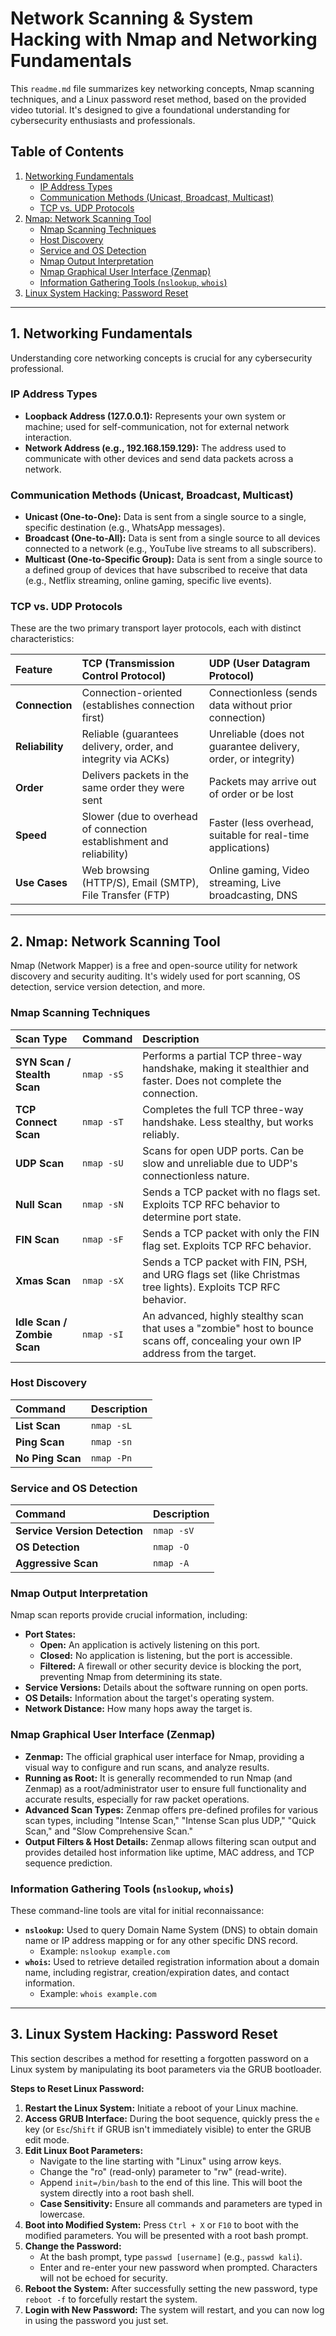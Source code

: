 # Network Scanning & System Hacking with Nmap and Networking Fundamentals

This `readme.md` file summarizes key networking concepts, Nmap scanning techniques, and a Linux password reset method, based on the provided video tutorial. It's designed to give a foundational understanding for cybersecurity enthusiasts and professionals.

## Table of Contents

1.  [Networking Fundamentals](https://www.google.com/search?q=%231-networking-fundamentals)
      * [IP Address Types](https://www.google.com/search?q=%23ip-address-types)
      * [Communication Methods (Unicast, Broadcast, Multicast)](https://www.google.com/search?q=%23communication-methods-unicast-broadcast-multicast)
      * [TCP vs. UDP Protocols](https://www.google.com/search?q=%23tcp-vs-udp-protocols)
2.  [Nmap: Network Scanning Tool](https://www.google.com/search?q=%232-nmap-network-scanning-tool)
      * [Nmap Scanning Techniques](https://www.google.com/search?q=%23nmap-scanning-techniques)
      * [Host Discovery](https://www.google.com/search?q=%23host-discovery)
      * [Service and OS Detection](https://www.google.com/search?q=%23service-and-os-detection)
      * [Nmap Output Interpretation](https://www.google.com/search?q=%23nmap-output-interpretation)
      * [Nmap Graphical User Interface (Zenmap)](https://www.google.com/search?q=%23nmap-graphical-user-interface-zenmap)
      * [Information Gathering Tools (`nslookup`, `whois`)](https://www.google.com/search?q=%23information-gathering-tools-nslookup-whois)
3.  [Linux System Hacking: Password Reset](https://www.google.com/search?q=%233-linux-system-hacking-password-reset)

-----

## 1\. Networking Fundamentals

Understanding core networking concepts is crucial for any cybersecurity professional.

### IP Address Types

  * **Loopback Address (127.0.0.1):** Represents your own system or machine; used for self-communication, not for external network interaction.
  * **Network Address (e.g., 192.168.159.129):** The address used to communicate with other devices and send data packets across a network.

### Communication Methods (Unicast, Broadcast, Multicast)

  * **Unicast (One-to-One):** Data is sent from a single source to a single, specific destination (e.g., WhatsApp messages).
  * **Broadcast (One-to-All):** Data is sent from a single source to all devices connected to a network (e.g., YouTube live streams to all subscribers).
  * **Multicast (One-to-Specific Group):** Data is sent from a single source to a defined group of devices that have subscribed to receive that data (e.g., Netflix streaming, online gaming, specific live events).

### TCP vs. UDP Protocols

These are the two primary transport layer protocols, each with distinct characteristics:

| Feature           | TCP (Transmission Control Protocol)                               | UDP (User Datagram Protocol)                               |
| :---------------- | :---------------------------------------------------------------- | :--------------------------------------------------------- |
| **Connection** | Connection-oriented (establishes connection first)                | Connectionless (sends data without prior connection)       |
| **Reliability** | Reliable (guarantees delivery, order, and integrity via ACKs)     | Unreliable (does not guarantee delivery, order, or integrity) |
| **Order** | Delivers packets in the same order they were sent                 | Packets may arrive out of order or be lost                  |
| **Speed** | Slower (due to overhead of connection establishment and reliability) | Faster (less overhead, suitable for real-time applications) |
| **Use Cases** | Web browsing (HTTP/S), Email (SMTP), File Transfer (FTP)          | Online gaming, Video streaming, Live broadcasting, DNS     |

-----

## 2\. Nmap: Network Scanning Tool

Nmap (Network Mapper) is a free and open-source utility for network discovery and security auditing. It's widely used for port scanning, OS detection, service version detection, and more.

### Nmap Scanning Techniques

| Scan Type                | Command      | Description                                                                                                                              |
| :----------------------- | :----------- | :--------------------------------------------------------------------------------------------------------------------------------------- |
| **SYN Scan / Stealth Scan** | `nmap -sS`   | Performs a partial TCP three-way handshake, making it stealthier and faster. Does not complete the connection.                          |
| **TCP Connect Scan** | `nmap -sT`   | Completes the full TCP three-way handshake. Less stealthy, but works reliably.                                                         |
| **UDP Scan** | `nmap -sU`   | Scans for open UDP ports. Can be slow and unreliable due to UDP's connectionless nature.                                                |
| **Null Scan** | `nmap -sN`   | Sends a TCP packet with no flags set. Exploits TCP RFC behavior to determine port state.                                                 |
| **FIN Scan** | `nmap -sF`   | Sends a TCP packet with only the FIN flag set. Exploits TCP RFC behavior.                                                               |
| **Xmas Scan** | `nmap -sX`   | Sends a TCP packet with FIN, PSH, and URG flags set (like Christmas tree lights). Exploits TCP RFC behavior.                           |
| **Idle Scan / Zombie Scan** | `nmap -sI`   | An advanced, highly stealthy scan that uses a "zombie" host to bounce scans off, concealing your own IP address from the target.      |

### Host Discovery

| Command      | Description                                     |
| :----------- | :---------------------------------------------- |
| **List Scan** | `nmap -sL`   | Lists targets without performing a scan.          |
| **Ping Scan** | `nmap -sn`   | Discovers live hosts on a network.                |
| **No Ping Scan** | `nmap -Pn`   | Skips the host discovery phase (assumes host is up). |

### Service and OS Detection

| Command        | Description                                                                                             |
| :------------- | :------------------------------------------------------------------------------------------------------ |
| **Service Version Detection** | `nmap -sV`   | Attempts to determine the version of services running on open ports.                                    |
| **OS Detection** | `nmap -O`    | Attempts to determine the operating system of the target host.                                          |
| **Aggressive Scan** | `nmap -A`    | Enables OS detection, version detection, script scanning, and traceroute for a comprehensive scan. |

### Nmap Output Interpretation

Nmap scan reports provide crucial information, including:

  * **Port States:**
      * **Open:** An application is actively listening on this port.
      * **Closed:** No application is listening, but the port is accessible.
      * **Filtered:** A firewall or other security device is blocking the port, preventing Nmap from determining its state.
  * **Service Versions:** Details about the software running on open ports.
  * **OS Details:** Information about the target's operating system.
  * **Network Distance:** How many hops away the target is.

### Nmap Graphical User Interface (Zenmap)

  * **Zenmap:** The official graphical user interface for Nmap, providing a visual way to configure and run scans, and analyze results.
  * **Running as Root:** It is generally recommended to run Nmap (and Zenmap) as a root/administrator user to ensure full functionality and accurate results, especially for raw packet operations.
  * **Advanced Scan Types:** Zenmap offers pre-defined profiles for various scan types, including "Intense Scan," "Intense Scan plus UDP," "Quick Scan," and "Slow Comprehensive Scan."
  * **Output Filters & Host Details:** Zenmap allows filtering scan output and provides detailed host information like uptime, MAC address, and TCP sequence prediction.

### Information Gathering Tools (`nslookup`, `whois`)

These command-line tools are vital for initial reconnaissance:

  * **`nslookup`:** Used to query Domain Name System (DNS) to obtain domain name or IP address mapping or for any other specific DNS record.
      * Example: `nslookup example.com`
  * **`whois`:** Used to retrieve detailed registration information about a domain name, including registrar, creation/expiration dates, and contact information.
      * Example: `whois example.com`

-----

## 3\. Linux System Hacking: Password Reset

This section describes a method for resetting a forgotten password on a Linux system by manipulating its boot parameters via the GRUB bootloader.

**Steps to Reset Linux Password:**

1.  **Restart the Linux System:** Initiate a reboot of your Linux machine.
2.  **Access GRUB Interface:** During the boot sequence, quickly press the `e` key (or `Esc`/`Shift` if GRUB isn't immediately visible) to enter the GRUB edit mode.
3.  **Edit Linux Boot Parameters:**
      * Navigate to the line starting with "Linux" using arrow keys.
      * Change the "ro" (read-only) parameter to "rw" (read-write).
      * Append `init=/bin/bash` to the end of this line. This will boot the system directly into a root bash shell.
      * **Case Sensitivity:** Ensure all commands and parameters are typed in lowercase.
4.  **Boot into Modified System:** Press `Ctrl + X` or `F10` to boot with the modified parameters. You will be presented with a root bash prompt.
5.  **Change the Password:**
      * At the bash prompt, type `passwd [username]` (e.g., `passwd kali`).
      * Enter and re-enter your new password when prompted. Characters will not be echoed for security.
6.  **Reboot the System:** After successfully setting the new password, type `reboot -f` to forcefully restart the system.
7.  **Login with New Password:** The system will restart, and you can now log in using the password you just set.
